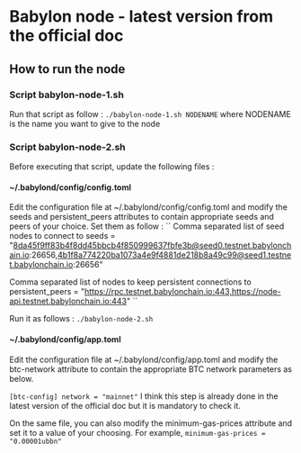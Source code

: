 # Babylon node - latest version from the official doc

## How to run the node
### Script babylon-node-1.sh
Run that script as follow :
``./babylon-node-1.sh NODENAME``
where NODENAME is the name you want to give to the node

### Script babylon-node-2.sh
Before executing that script, update the following files :
#### ~/.babylond/config/config.toml
Edit the configuration file at ~/.babylond/config/config.toml and modify the seeds and persistent_peers attributes to contain appropriate seeds and peers of your choice. Set them as follow :
``
Comma separated list of seed nodes to connect to
seeds = "8da45f9ff83b4f8dd45bbcb4f850999637fbfe3b@seed0.testnet.babylonchain.io:26656,4b1f8a774220ba1073a4e9f4881de218b8a49c99@seed1.testnet.babylonchain.io:26656"

Comma separated list of nodes to keep persistent connections to
persistent_peers = "https://rpc.testnet.babylonchain.io:443,https://node-api.testnet.babylonchain.io:443"
``

Run it as follows :
``
./babylon-node-2.sh
``

#### ~/.babylond/config/app.toml
Edit the configuration file at ~/.babylond/config/app.toml and modify the btc-network attribute to contain the appropriate BTC network parameters as below.

``
[btc-config]
network = "mainnet"
``
I think this step is already done in the latest version of the official doc but it is mandatory to check it.

On the same file, you can also modify the minimum-gas-prices attribute and set it to a value of your choosing. For example,
``
minimum-gas-prices = "0.00001ubbn"
``

